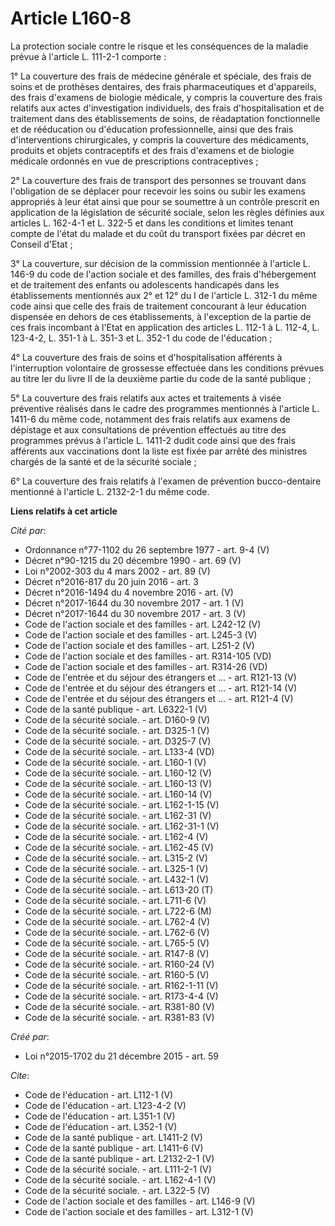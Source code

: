 # Article L160-8

La protection sociale contre le risque et les conséquences de la maladie prévue à l'article L. 111-2-1 comporte : 

1° La couverture des frais de médecine générale et spéciale, des frais de soins et de prothèses dentaires, des frais
pharmaceutiques et d'appareils, des frais d'examens de biologie médicale, y compris la couverture des frais relatifs aux
actes d'investigation individuels, des frais d'hospitalisation et de traitement dans des établissements de soins, de
réadaptation fonctionnelle et de rééducation ou d'éducation professionnelle, ainsi que des frais d'interventions
chirurgicales, y compris la couverture des médicaments, produits et objets contraceptifs et des frais d'examens et de
biologie médicale ordonnés en vue de prescriptions contraceptives ; 

2° La couverture des frais de transport des personnes se trouvant dans l'obligation de se déplacer pour recevoir les soins ou
subir les examens appropriés à leur état ainsi que pour se soumettre à un contrôle prescrit en application de la législation
de sécurité sociale, selon les règles définies aux articles L. 162-4-1 et L. 322-5 et dans les conditions et limites tenant
compte de l'état du malade et du coût du transport fixées par décret en Conseil d'Etat ; 

3° La couverture, sur décision de la commission mentionnée à l'article L. 146-9 du code de l'action sociale et des familles,
des frais d'hébergement et de traitement des enfants ou adolescents handicapés dans les établissements mentionnés aux 2° et
12° du I de l'article L. 312-1 du même code ainsi que celle des frais de traitement concourant à leur éducation dispensée en
dehors de ces établissements, à l'exception de la partie de ces frais incombant à l'Etat en application des articles L. 112-1
à L. 112-4, L. 123-4-2, L. 351-1 à L. 351-3 et L. 352-1 du code de l'éducation ; 

4° La couverture des frais de soins et d'hospitalisation afférents à l'interruption volontaire de grossesse effectuée dans
les conditions prévues au titre Ier du livre II de la deuxième partie du code de la santé publique ; 

5° La couverture des frais relatifs aux actes et traitements à visée préventive réalisés dans le cadre des programmes
mentionnés à l'article L. 1411-6 du même code, notamment des frais relatifs aux examens de dépistage et aux consultations de
prévention effectués au titre des programmes prévus à l'article L. 1411-2 dudit code ainsi que des frais afférents aux
vaccinations dont la liste est fixée par arrêté des ministres chargés de la santé et de la sécurité sociale ; 

6° La couverture des frais relatifs à l'examen de prévention bucco-dentaire mentionné à l'article L. 2132-2-1 du même code.

**Liens relatifs à cet article**

_Cité par_:

  - Ordonnance n°77-1102 du 26 septembre 1977 - art. 9-4 (V)
  - Décret n°90-1215 du 20 décembre 1990 - art. 69 (V)
  - Loi n°2002-303 du 4 mars 2002 - art. 89 (V)
  - Décret n°2016-817 du 20 juin 2016 - art. 3
  - Décret n°2016-1494 du 4 novembre 2016 - art. (V)
  - Décret n°2017-1644 du 30 novembre 2017 - art. 1 (V)
  - Décret n°2017-1644 du 30 novembre 2017 - art. 3 (V)
  - Code de l'action sociale et des familles - art. L242-12 (V)
  - Code de l'action sociale et des familles - art. L245-3 (V)
  - Code de l'action sociale et des familles - art. L251-2 (V)
  - Code de l'action sociale et des familles - art. R314-105 (VD)
  - Code de l'action sociale et des familles - art. R314-26 (VD)
  - Code de l'entrée et du séjour des étrangers et ... - art. R121-13 (V)
  - Code de l'entrée et du séjour des étrangers et ... - art. R121-14 (V)
  - Code de l'entrée et du séjour des étrangers et ... - art. R121-4 (V)
  - Code de la santé publique - art. L6322-1 (V)
  - Code de la sécurité sociale. - art. D160-9 (V)
  - Code de la sécurité sociale. - art. D325-1 (V)
  - Code de la sécurité sociale. - art. D325-7 (V)
  - Code de la sécurité sociale. - art. L133-4 (VD)
  - Code de la sécurité sociale. - art. L160-1 (V)
  - Code de la sécurité sociale. - art. L160-12 (V)
  - Code de la sécurité sociale. - art. L160-13 (V)
  - Code de la sécurité sociale. - art. L160-14 (V)
  - Code de la sécurité sociale. - art. L162-1-15 (V)
  - Code de la sécurité sociale. - art. L162-31 (V)
  - Code de la sécurité sociale. - art. L162-31-1 (V)
  - Code de la sécurité sociale. - art. L162-4 (V)
  - Code de la sécurité sociale. - art. L162-45 (V)
  - Code de la sécurité sociale. - art. L315-2 (V)
  - Code de la sécurité sociale. - art. L325-1 (V)
  - Code de la sécurité sociale. - art. L432-1 (V)
  - Code de la sécurité sociale. - art. L613-20 (T)
  - Code de la sécurité sociale. - art. L711-6 (V)
  - Code de la sécurité sociale. - art. L722-6 (M)
  - Code de la sécurité sociale. - art. L762-4 (V)
  - Code de la sécurité sociale. - art. L762-6 (V)
  - Code de la sécurité sociale. - art. L765-5 (V)
  - Code de la sécurité sociale. - art. R147-8 (V)
  - Code de la sécurité sociale. - art. R160-24 (V)
  - Code de la sécurité sociale. - art. R160-5 (V)
  - Code de la sécurité sociale. - art. R162-1-11 (V)
  - Code de la sécurité sociale. - art. R173-4-4 (V)
  - Code de la sécurité sociale. - art. R381-80 (V)
  - Code de la sécurité sociale. - art. R381-83 (V)

_Créé par_:

  - Loi n°2015-1702 du 21 décembre 2015 - art. 59

_Cite_:

  - Code de l'éducation - art. L112-1 (V)
  - Code de l'éducation - art. L123-4-2 (V)
  - Code de l'éducation - art. L351-1 (V)
  - Code de l'éducation - art. L352-1 (V)
  - Code de la santé publique - art. L1411-2 (V)
  - Code de la santé publique - art. L1411-6 (V)
  - Code de la santé publique - art. L2132-2-1 (V)
  - Code de la sécurité sociale. - art. L111-2-1 (V)
  - Code de la sécurité sociale. - art. L162-4-1 (V)
  - Code de la sécurité sociale. - art. L322-5 (V)
  - Code de l'action sociale et des familles - art. L146-9 (V)
  - Code de l'action sociale et des familles - art. L312-1 (V)
